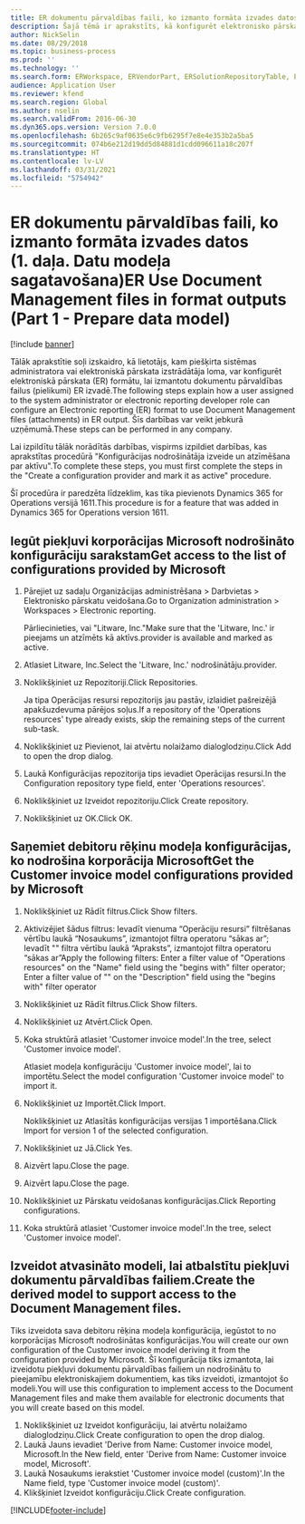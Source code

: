 ```yaml
---
title: ER dokumentu pārvaldības faili, ko izmanto formāta izvades datos (1. daļa. Datu modeļa sagatavošana)
description: Šajā tēmā ir aprakstīts, kā konfigurēt elektronisko pārskatu (ER) formātu dokumentu pārvaldības failu (pielikumu) izmantošanai ER izvadē. (1. daļa)
author: NickSelin
ms.date: 08/29/2018
ms.topic: business-process
ms.prod: ''
ms.technology: ''
ms.search.form: ERWorkspace, ERVendorPart, ERSolutionRepositoryTable, ERSolutionRepositoryCreateDropDialog, ERSolutionImport,  ERSolutionTable, ERSolutionCreateDropDialog
audience: Application User
ms.reviewer: kfend
ms.search.region: Global
ms.author: nselin
ms.search.validFrom: 2016-06-30
ms.dyn365.ops.version: Version 7.0.0
ms.openlocfilehash: 6b265c9af0635e6c9fb6295f7e8e4e353b2a5ba5
ms.sourcegitcommit: 074b6e212d19dd5d84881d1cdd096611a18c207f
ms.translationtype: HT
ms.contentlocale: lv-LV
ms.lasthandoff: 03/31/2021
ms.locfileid: "5754942"
---
```

# <a name="er-use-document-management-files-in-format-outputs-part-1---prepare-data-model"></a><span data-ttu-id="d1dd3-104">ER dokumentu pārvaldības faili, ko izmanto formāta izvades datos (1. daļa. Datu modeļa sagatavošana)</span><span class="sxs-lookup"><span data-stu-id="d1dd3-104">ER Use Document Management files in format outputs (Part 1 - Prepare data model)</span></span>

[!include [banner](../../includes/banner.md)]

<span data-ttu-id="d1dd3-105">Tālāk aprakstītie soļi izskaidro, kā lietotājs, kam piešķirta sistēmas administratora vai elektroniskā pārskata izstrādātāja loma, var konfigurēt elektroniskā pārskata (ER) formātu, lai izmantotu dokumentu pārvaldības failus (pielikumi) ER izvadē.</span><span class="sxs-lookup"><span data-stu-id="d1dd3-105">The following steps explain how a user assigned to the system administrator or electronic reporting developer role can configure an Electronic reporting (ER) format to use Document Management files (attachments) in ER output.</span></span> <span data-ttu-id="d1dd3-106">Šīs darbības var veikt jebkurā uzņēmumā.</span><span class="sxs-lookup"><span data-stu-id="d1dd3-106">These steps can be performed in any company.</span></span>

<span data-ttu-id="d1dd3-107">Lai izpildītu tālāk norādītās darbības, vispirms izpildiet darbības, kas aprakstītas procedūrā "Konfigurācijas nodrošinātāja izveide un atzīmēšana par aktīvu".</span><span class="sxs-lookup"><span data-stu-id="d1dd3-107">To complete these steps, you must first complete the steps in the "Create a configuration provider and mark it as active" procedure.</span></span>

<span data-ttu-id="d1dd3-108">Šī procedūra ir paredzēta līdzeklim, kas tika pievienots Dynamics 365 for Operations versijā 1611.</span><span class="sxs-lookup"><span data-stu-id="d1dd3-108">This procedure is for a feature that was added in Dynamics 365 for Operations version 1611.</span></span>


## <a name="get-access-to-the-list-of-configurations-provided-by-microsoft"></a><span data-ttu-id="d1dd3-109">Iegūt piekļuvi korporācijas Microsoft nodrošināto konfigurāciju sarakstam</span><span class="sxs-lookup"><span data-stu-id="d1dd3-109">Get access to the list of configurations provided by Microsoft</span></span>
1. <span data-ttu-id="d1dd3-110">Pārejiet uz sadaļu Organizācijas administrēšana > Darbvietas > Elektronisko pārskatu veidošana.</span><span class="sxs-lookup"><span data-stu-id="d1dd3-110">Go to Organization administration > Workspaces > Electronic reporting.</span></span>

    <span data-ttu-id="d1dd3-111">Pārliecinieties, vai "Litware, Inc."</span><span class="sxs-lookup"><span data-stu-id="d1dd3-111">Make sure that the 'Litware, Inc.'</span></span> <span data-ttu-id="d1dd3-112">ir pieejams un atzīmēts kā aktīvs.</span><span class="sxs-lookup"><span data-stu-id="d1dd3-112">provider is available and marked as active.</span></span>  

2. <span data-ttu-id="d1dd3-113">Atlasiet Litware, Inc.</span><span class="sxs-lookup"><span data-stu-id="d1dd3-113">Select the 'Litware, Inc.'</span></span> <span data-ttu-id="d1dd3-114">nodrošinātāju.</span><span class="sxs-lookup"><span data-stu-id="d1dd3-114">provider.</span></span>
3. <span data-ttu-id="d1dd3-115">Noklikšķiniet uz Repozitoriji.</span><span class="sxs-lookup"><span data-stu-id="d1dd3-115">Click Repositories.</span></span>

    <span data-ttu-id="d1dd3-116">Ja tipa Operācijas resursi repozitorijs jau pastāv, izlaidiet pašreizējā apakšuzdevuma pārējos soļus.</span><span class="sxs-lookup"><span data-stu-id="d1dd3-116">If a repository of the 'Operations resources' type already exists, skip the remaining steps of the current sub-task.</span></span>  

4. <span data-ttu-id="d1dd3-117">Noklikšķiniet uz Pievienot, lai atvērtu nolaižamo dialoglodziņu.</span><span class="sxs-lookup"><span data-stu-id="d1dd3-117">Click Add to open the drop dialog.</span></span>
5. <span data-ttu-id="d1dd3-118">Laukā Konfigurācijas repozitorija tips ievadiet Operācijas resursi.</span><span class="sxs-lookup"><span data-stu-id="d1dd3-118">In the Configuration repository type field, enter 'Operations resources'.</span></span>
6. <span data-ttu-id="d1dd3-119">Noklikšķiniet uz Izveidot repozitoriju.</span><span class="sxs-lookup"><span data-stu-id="d1dd3-119">Click Create repository.</span></span>
7. <span data-ttu-id="d1dd3-120">Noklikšķiniet uz OK.</span><span class="sxs-lookup"><span data-stu-id="d1dd3-120">Click OK.</span></span>

## <a name="get-the-customer-invoice-model-configurations-provided-by-microsoft"></a><span data-ttu-id="d1dd3-121">Saņemiet debitoru rēķinu modeļa konfigurācijas, ko nodrošina korporācija Microsoft</span><span class="sxs-lookup"><span data-stu-id="d1dd3-121">Get the Customer invoice model configurations provided by Microsoft</span></span>
1. <span data-ttu-id="d1dd3-122">Noklikšķiniet uz Rādīt filtrus.</span><span class="sxs-lookup"><span data-stu-id="d1dd3-122">Click Show filters.</span></span>
2. <span data-ttu-id="d1dd3-123">Aktivizējiet šādus filtrus: Ievadīt vienuma “Operāciju resursi” filtrēšanas vērtību laukā “Nosaukums”, izmantojot filtra operatoru “sākas ar”; Ievadīt "" filtra vērtību laukā “Apraksts”, izmantojot filtra operatoru “sākas ar”</span><span class="sxs-lookup"><span data-stu-id="d1dd3-123">Apply the following filters: Enter a filter value of "Operations resources" on the "Name" field using the "begins with" filter operator; Enter a filter value of "" on the "Description" field using the "begins with" filter operator</span></span>
3. <span data-ttu-id="d1dd3-124">Noklikšķiniet uz Rādīt filtrus.</span><span class="sxs-lookup"><span data-stu-id="d1dd3-124">Click Show filters.</span></span>
4. <span data-ttu-id="d1dd3-125">Noklikšķiniet uz Atvērt.</span><span class="sxs-lookup"><span data-stu-id="d1dd3-125">Click Open.</span></span>
5. <span data-ttu-id="d1dd3-126">Koka struktūrā atlasiet 'Customer invoice model'.</span><span class="sxs-lookup"><span data-stu-id="d1dd3-126">In the tree, select 'Customer invoice model'.</span></span>

    <span data-ttu-id="d1dd3-127">Atlasiet modeļa konfigurāciju 'Customer invoice model', lai to importētu.</span><span class="sxs-lookup"><span data-stu-id="d1dd3-127">Select the model configuration 'Customer invoice model' to import it.</span></span>  

6. <span data-ttu-id="d1dd3-128">Noklikšķiniet uz Importēt.</span><span class="sxs-lookup"><span data-stu-id="d1dd3-128">Click Import.</span></span>

    <span data-ttu-id="d1dd3-129">Noklikšķiniet uz Atlasītās konfigurācijas versijas 1 importēšana.</span><span class="sxs-lookup"><span data-stu-id="d1dd3-129">Click Import for version 1 of the selected configuration.</span></span>  

7. <span data-ttu-id="d1dd3-130">Noklikšķiniet uz Jā.</span><span class="sxs-lookup"><span data-stu-id="d1dd3-130">Click Yes.</span></span>
8. <span data-ttu-id="d1dd3-131">Aizvērt lapu.</span><span class="sxs-lookup"><span data-stu-id="d1dd3-131">Close the page.</span></span>
9. <span data-ttu-id="d1dd3-132">Aizvērt lapu.</span><span class="sxs-lookup"><span data-stu-id="d1dd3-132">Close the page.</span></span>
10. <span data-ttu-id="d1dd3-133">Noklikšķiniet uz Pārskatu veidošanas konfigurācijas.</span><span class="sxs-lookup"><span data-stu-id="d1dd3-133">Click Reporting configurations.</span></span>
11. <span data-ttu-id="d1dd3-134">Koka struktūrā atlasiet 'Customer invoice model'.</span><span class="sxs-lookup"><span data-stu-id="d1dd3-134">In the tree, select 'Customer invoice model'.</span></span>

## <a name="create-the-derived-model-to-support-access-to-the-document-management-files"></a><span data-ttu-id="d1dd3-135">Izveidot atvasināto modeli, lai atbalstītu piekļuvi dokumentu pārvaldības failiem.</span><span class="sxs-lookup"><span data-stu-id="d1dd3-135">Create the derived model to support access to the Document Management files.</span></span>
<span data-ttu-id="d1dd3-136">Tiks izveidota sava debitoru rēķina modeļa konfigurācija, iegūstot to no korporācijas Microsoft nodrošinātas konfigurācijas.</span><span class="sxs-lookup"><span data-stu-id="d1dd3-136">You will create our own configuration of the Customer invoice model deriving it from the configuration provided by Microsoft.</span></span> <span data-ttu-id="d1dd3-137">Šī konfigurācija tiks izmantota, lai izveidotu piekļuvi dokumentu pārvaldības failiem un nodrošinātu to pieejamību elektroniskajiem dokumentiem, kas tiks izveidoti, izmantojot šo modeli.</span><span class="sxs-lookup"><span data-stu-id="d1dd3-137">You will use this configuration to implement access to the Document Management files and make them available for electronic documents that you will create based on this model.</span></span>  
1. <span data-ttu-id="d1dd3-138">Noklikšķiniet uz Izveidot konfigurāciju, lai atvērtu nolaižamo dialoglodziņu.</span><span class="sxs-lookup"><span data-stu-id="d1dd3-138">Click Create configuration to open the drop dialog.</span></span>
2. <span data-ttu-id="d1dd3-139">Laukā Jauns ievadiet 'Derive from Name: Customer invoice model, Microsoft.</span><span class="sxs-lookup"><span data-stu-id="d1dd3-139">In the New field, enter 'Derive from Name: Customer invoice model, Microsoft'.</span></span>
3. <span data-ttu-id="d1dd3-140">Laukā Nosaukums ierakstiet 'Customer invoice model (custom)'.</span><span class="sxs-lookup"><span data-stu-id="d1dd3-140">In the Name field, type 'Customer invoice model (custom)'.</span></span>
4. <span data-ttu-id="d1dd3-141">Klikšķiniet Izveidot konfigurāciju.</span><span class="sxs-lookup"><span data-stu-id="d1dd3-141">Click Create configuration.</span></span>



[!INCLUDE[footer-include](../../../../includes/footer-banner.md)]